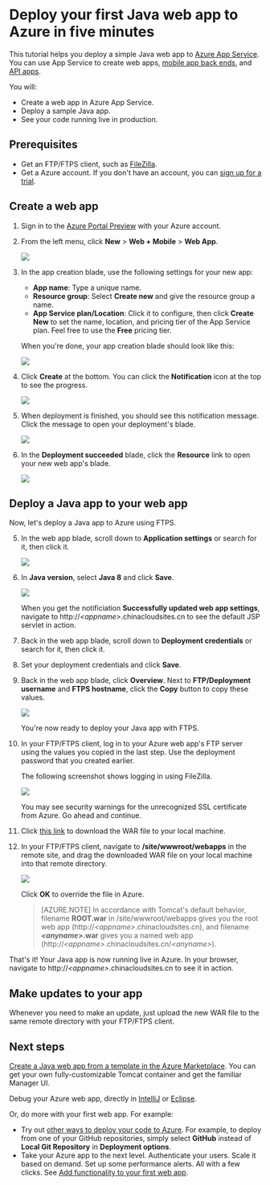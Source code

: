 <properties 
	pageTitle="Deploy your first Java web app to Azure in five minutes | Azure" 
	description="Learn how easy it is to run web apps in App Service by deploying a sample app. Start doing real development quickly and see results immediately." 
	services="app-service\web"
	documentationCenter=""
	authors="cephalin"
	manager="wpickett"
	editor=""
/>

<tags
	ms.service="app-service-web"
	ms.workload="web"
	ms.tgt_pltfrm="na"
	ms.devlang="na"
	ms.topic="hero-article"
	ms.date="09/16/2016"
	wacn.date="" 
	ms.author="cephalin"
/>
	
# Deploy your first Java web app to Azure in five minutes

This tutorial helps you deploy a simple Java web app to [Azure App Service](/documentation/articles/app-service-value-prop-what-is/).
You can use App Service to create web apps, [mobile app back ends](/documentation/service/app-service/mobile/),
and [API apps](/documentation/articles/app-service-api-apps-why-best-platform/).

You will: 

- Create a web app in Azure App Service.
- Deploy a sample Java app.
- See your code running live in production.

## Prerequisites

- Get an FTP/FTPS client, such as [FileZilla](https://filezilla-project.org/).
- Get a Azure account. If you don't have an account, you can 
[sign up for a trial](/pricing/1rmb-trial/?WT.mc_id=A261C142F).

## <a name="create"></a> Create a web app

1. Sign in to the [Azure Portal Preview](https://portal.azure.cn) with your Azure account.

2. From the left menu, click **New** > **Web + Mobile** > **Web App**.

    ![](./media/app-service-web-get-started-languages/create-web-app-portal.png)

3. In the app creation blade, use the following settings for your new app:

    - **App name**: Type a unique name.
    - **Resource group**: Select **Create new** and give the resource group a name.
    - **App Service plan/Location**: Click it to configure, then click **Create New** to set the name, location, and 
    pricing tier of the App Service plan. Feel free to use the **Free** pricing tier.

    When you're done, your app creation blade should look like this:

    ![](./media/app-service-web-get-started-languages/create-web-app-settings.png)

3. Click **Create** at the bottom. You can click the **Notification** icon at the top to see the progress.

    ![](./media/app-service-web-get-started-languages/create-web-app-started.png)

4. When deployment is finished, you should see this notification message. Click the message to open your deployment's blade.

    ![](./media/app-service-web-get-started-languages/create-web-app-finished.png)

5. In the **Deployment succeeded** blade, click the **Resource** link to open your new web app's blade.

    ![](./media/app-service-web-get-started-languages/create-web-app-resource.png)

## Deploy a Java app to your web app

Now, let's deploy a Java app to Azure using FTPS.

5. In the web app blade, scroll down to **Application settings** or search for it, then click it. 

    ![](./media/app-service-web-get-started-languages/set-java-application-settings.png)

6. In **Java version**, select **Java 8** and click **Save**.

    ![](./media/app-service-web-get-started-languages/set-java-application-settings.png)

    When you get the notificiation **Successfully updated web app settings**, navigate to http://*&lt;appname>*.chinacloudsites.cn 
    to see the default JSP servlet in action.

7. Back in the web app blade, scroll down to **Deployment credentials** or search for it, then click it.

8. Set your deployment credentials and click **Save**.

7. Back in the web app blade, click **Overview**. Next to **FTP/Deployment username** and **FTPS hostname**, click the **Copy** button
to copy these values.

    ![](./media/app-service-web-get-started-languages/get-ftp-url.png)

    You're now ready to deploy your Java app with FTPS.

8. In your FTP/FTPS client, log in to your Azure web app's FTP server using the values you copied in the last step. Use the deployment
password that you created earlier.

    The following screenshot shows logging in using FileZilla.

    ![](./media/app-service-web-get-started-languages/filezilla-login.png)

    You may see security warnings for the unrecognized SSL certificate from Azure. Go ahead and continue.

9. Click [this link](https://github.com/Azure-Samples/app-service-web-java-get-started/raw/master/webapps/ROOT.war) to download the WAR
file to your local machine.

9. In your FTP/FTPS client, navigate to **/site/wwwroot/webapps** in the remote site, and drag the downloaded WAR file on your local machine into 
that remote directory.

    ![](./media/app-service-web-get-started-languages/transfer-war-file.png)

    Click **OK** to override the file in Azure.

    >[AZURE.NOTE] In accordance with Tomcat's default behavior, filename **ROOT.war** in /site/wwwroot/webapps gives you the root web app 
    (http://*&lt;appname>*.chinacloudsites.cn), and filename ***&lt;anyname>*.war** gives you a named web app (http://*&lt;appname>*.chinacloudsites.cn/*&lt;anyname>*).

That's it! Your Java app is now running live in Azure. In your browser, navigate to http://*&lt;appname>*.chinacloudsites.cn to see it in action. 

## Make updates to your app

Whenever you need to make an update, just upload the new WAR file to the same remote directory with your FTP/FTPS client.

## Next steps

[Create a Java web app from a template in the Azure Marketplace](/documentation/articles/app-service-web-java-get-started/#marketplace). You can get your own fully-customizable Tomcat 
container and get the familiar Manager UI. 

Debug your Azure web app, directly in [IntelliJ](/documentation/articles/app-service-web-debug-java-web-app-in-intellij/) or [Eclipse](/documentation/articles/app-service-web-debug-java-web-app-in-eclipse/).

Or, do more with your first web app. For example:

- Try out [other ways to deploy your code to Azure](/documentation/articles/web-sites-deploy/). For example, to deploy from one of your GitHub repositories, simply select
**GitHub** instead of **Local Git Repository** in **Deployment options**.
- Take your Azure app to the next level. Authenticate your users. Scale it based on demand. Set up some performance alerts. All with a few clicks. See 
[Add functionality to your first web app](/documentation/articles/app-service-web-get-started-2/).

